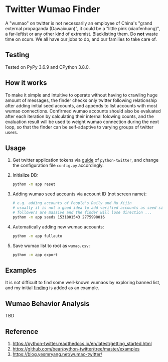 # Twitter Wumao Finder

A "wumao" on twitter is not necessarily an employee of China's "grand external propaganda (Dawaixuan)", it could be a "little pink (xiaofenhong)", a far-leftist or any other kind of extremist. Blacklisting them. Do **not** waste time on scum. We all have our jobs to do, and our families to take care of.

## Testing

Tested on PyPy 3.6.9 and CPython 3.8.0.

## How it works

To make it simple and intuitive to operate without having to crawling huge amount of messages, the finder checks only twitter following relationship after adding initial seed accounts, and appends to list accounts with most wumao connections. Confirmed wumao accounts should also be evaluated after each iteration by calculating their internal folowing counts, and the evaluation result will be used to weight wumao connection during the next loop, so that the finder can be self-adaptive to varying groups of twitter users.

## Usage

1. Get twitter application tokens via [guide](https://python-twitter.readthedocs.io/en/latest/getting_started.html) of `python-twitter`, and change the configuration file `config.py` accordingly.
2. Initialize DB:

    ```sh
    python -m app reset
    ```

3. Adding wumao seed accounts via account ID (not screen name):

    ```sh
    # e.g. adding accounts of People's Daily and Hu Xijin
    # usually it is not a good idea to add verified accounts as seed since their
    # followers are massive and the finder will lose direction ...
    python -m app seeds 1531801543 2775998016
    ```

4. Automatically adding new wumao accounts:

    ```sh
    python -m app fullauto
    ```

5. Save wumao list to root as `wumao.csv`:

    ```sh
    python -m app export
    ```

## Examples

It is not difficult to find some well-known wumaos by exploring banned list, and my initial [finding](./example.csv) is added as an example.

## Wumao Behavior Analysis

TBD

## Reference

1. https://python-twitter.readthedocs.io/en/latest/getting_started.html
2. https://github.com/bear/python-twitter/tree/master/examples
3. https://blog.yesmryang.net/wumao-twitter/
